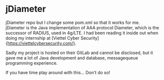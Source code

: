 # jDiameter

jDiameter repo but I change some pom.xml so that it works for me. jDiameter is the Java implementation of AAA protocol Diameter, which is the successor of RADIUS, used in 4g/LTE. I had been reading it inside out when doing my internship at [Viettel Cyber Security]{https://viettelcybersecurity.com/}. 

Sadly my project is hosted on their GitLab and cannot be disclosed, but it gave me a lot of Java development and database, messagequeue programming experience.

If you have time play around with this... Don't do so!
